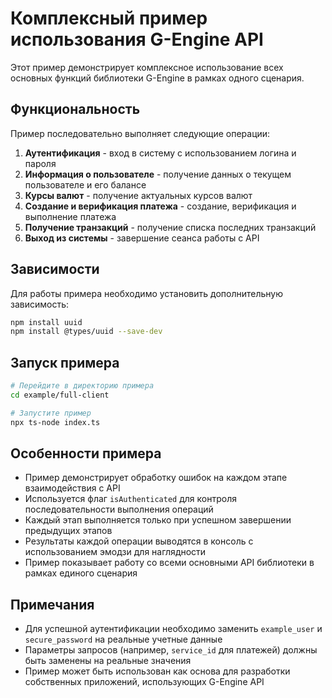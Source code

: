 # Комплексный пример использования G-Engine API

Этот пример демонстрирует комплексное использование всех основных функций библиотеки G-Engine в рамках одного сценария.

## Функциональность

Пример последовательно выполняет следующие операции:

1. **Аутентификация** - вход в систему с использованием логина и пароля
2. **Информация о пользователе** - получение данных о текущем пользователе и его балансе
3. **Курсы валют** - получение актуальных курсов валют
4. **Создание и верификация платежа** - создание, верификация и выполнение платежа
5. **Получение транзакций** - получение списка последних транзакций
6. **Выход из системы** - завершение сеанса работы с API

## Зависимости

Для работы примера необходимо установить дополнительную зависимость:

```bash
npm install uuid
npm install @types/uuid --save-dev
```

## Запуск примера

```bash
# Перейдите в директорию примера
cd example/full-client

# Запустите пример
npx ts-node index.ts
```

## Особенности примера

- Пример демонстрирует обработку ошибок на каждом этапе взаимодействия с API
- Используется флаг `isAuthenticated` для контроля последовательности выполнения операций
- Каждый этап выполняется только при успешном завершении предыдущих этапов
- Результаты каждой операции выводятся в консоль с использованием эмодзи для наглядности
- Пример показывает работу со всеми основными API библиотеки в рамках единого сценария

## Примечания

- Для успешной аутентификации необходимо заменить `example_user` и `secure_password` на реальные учетные данные
- Параметры запросов (например, `service_id` для платежей) должны быть заменены на реальные значения
- Пример может быть использован как основа для разработки собственных приложений, использующих G-Engine API 
